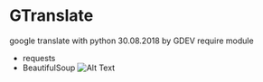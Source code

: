 # GTranslate
google translate with python
30.08.2018 by GDEV
require module
* requests
* BeautifulSoup
![Alt Text](https://raw.githubusercontent.com/Hendriyawan/master/Screenshot_20180831-200444_1.jpg)
